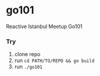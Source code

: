 # go101
Reactive Istanbul Meetup Go101

### Try

1. clone repo
2. run `cd PATH/TO/REPO && go build`
3. run `./go101`
